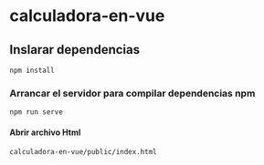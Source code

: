 # calculadora-en-vue

## Inslarar dependencias
```
npm install
```

### Arrancar el servidor para compilar dependencias npm
```
npm run serve
```
#### Abrir archivo Html
````
calculadora-en-vue/public/index.html
